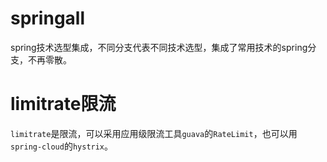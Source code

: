 # springall
spring技术选型集成，不同分支代表不同技术选型，集成了常用技术的spring分支，不再零散。

# limitrate限流

`limitrate`是限流，可以采用应用级限流工具`guava`的`RateLimit`，也可以用`spring-cloud`的`hystrix`。
